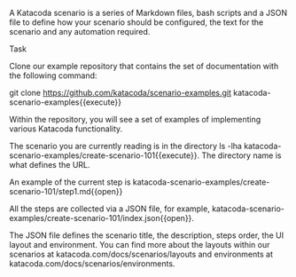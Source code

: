A Katacoda scenario is a series of Markdown files, bash scripts and a JSON file to define how your scenario should be configured, the text for the scenario and any automation required.

Task

Clone our example repository that contains the set of documentation with the following command:

git clone https://github.com/katacoda/scenario-examples.git katacoda-scenario-examples{{execute}}

Within the repository, you will see a set of examples of implementing various Katacoda functionality.

The scenario you are currently reading is in the directory ls -lha katacoda-scenario-examples/create-scenario-101{{execute}}. The directory name is what defines the URL.

An example of the current step is katacoda-scenario-examples/create-scenario-101/step1.md{{open}}

All the steps are collected via a JSON file, for example, katacoda-scenario-examples/create-scenario-101/index.json{{open}}.

The JSON file defines the scenario title, the description, steps order, the UI layout and environment. You can find more about the layouts within our scenarios at katacoda.com/docs/scenarios/layouts and environments at katacoda.com/docs/scenarios/environments.

